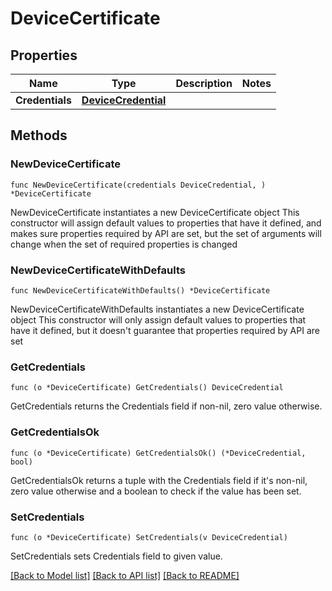 # DeviceCertificate

## Properties

Name | Type | Description | Notes
------------ | ------------- | ------------- | -------------
**Credentials** | [**DeviceCredential**](DeviceCredential.md) |  | 

## Methods

### NewDeviceCertificate

`func NewDeviceCertificate(credentials DeviceCredential, ) *DeviceCertificate`

NewDeviceCertificate instantiates a new DeviceCertificate object
This constructor will assign default values to properties that have it defined,
and makes sure properties required by API are set, but the set of arguments
will change when the set of required properties is changed

### NewDeviceCertificateWithDefaults

`func NewDeviceCertificateWithDefaults() *DeviceCertificate`

NewDeviceCertificateWithDefaults instantiates a new DeviceCertificate object
This constructor will only assign default values to properties that have it defined,
but it doesn't guarantee that properties required by API are set

### GetCredentials

`func (o *DeviceCertificate) GetCredentials() DeviceCredential`

GetCredentials returns the Credentials field if non-nil, zero value otherwise.

### GetCredentialsOk

`func (o *DeviceCertificate) GetCredentialsOk() (*DeviceCredential, bool)`

GetCredentialsOk returns a tuple with the Credentials field if it's non-nil, zero value otherwise
and a boolean to check if the value has been set.

### SetCredentials

`func (o *DeviceCertificate) SetCredentials(v DeviceCredential)`

SetCredentials sets Credentials field to given value.



[[Back to Model list]](../README.md#documentation-for-models) [[Back to API list]](../README.md#documentation-for-api-endpoints) [[Back to README]](../README.md)


